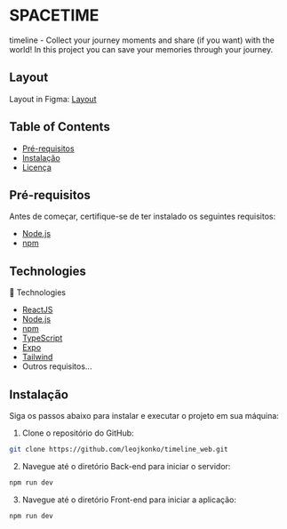 
# SPACETIME

timeline - Collect your journey moments and share (if you want) with the world!
In this project you can save your memories through your journey.

## Layout
Layout in Figma: [Layout](https://www.figma.com/file/n3iGB8MJOUiBPXs5DIjAuZ/C%C3%A1psula-do-tempo-%E2%80%A2-Trilha-Ignite-(Community)?node-id=0%3A1&mode=dev)

## Table of Contents 

- [Pré-requisitos](#pré-requisitos)
- [Instalação](#instalação)
- [Licença](#licença)

## Pré-requisitos

Antes de começar, certifique-se de ter instalado os seguintes requisitos:

- [Node.js](https://nodejs.org/)
- [npm](https://www.npmjs.com/)
 
## Technologies

🚀 Technologies

- [ReactJS](https://react.dev/)
- [Node.js](https://nodejs.org/)
- [npm](https://www.npmjs.com/)
- [TypeScript](https://www.typescriptlang.org/)
- [Expo](https://expo.dev/)
- [Tailwind](https://tailwindcss.com/)
- Outros requisitos...


## Instalação

Siga os passos abaixo para instalar e executar o projeto em sua máquina:

1. Clone o repositório do GitHub:
 
```bash
git clone https://github.com/leojkonko/timeline_web.git
```

2. Navegue até o diretório Back-end para iniciar o servidor:

```bash
npm run dev
```
3. Navegue até o diretório Front-end para iniciar a aplicação:

```bash
npm run dev
```
